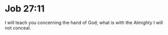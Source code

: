 # Job 27:11

I will teach you concerning the hand of God; what is with the Almighty I will not conceal.
